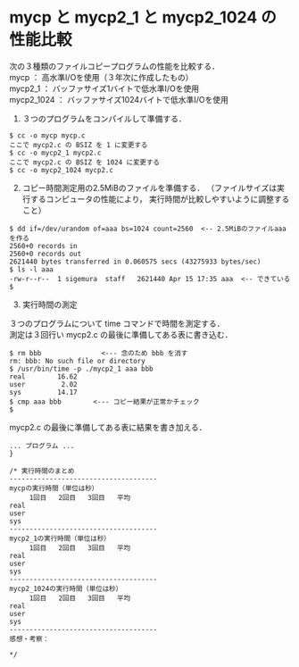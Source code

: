 # mycp と mycp2_1 と mycp2_1024 の性能比較

次の３種類のファイルコピープログラムの性能を比較する．<br>
mycp ： 高水準I/Oを使用（３年次に作成したもの）<br>
mycp2_1 ： バッファサイズ1バイトで低水準I/Oを使用<br>
mycp2_1024 ： バッファサイズ1024バイトで低水準I/Oを使用

1. ３つのプログラムをコンパイルして準備する．

  ```
  $ cc -o mycp mycp.c
  ここで mycp2.c の BSIZ を 1 に変更する
  $ cc -o mycp2_1 mycp2.c
  ここで mycp2.c の BSIZ を 1024 に変更する
  $ cc -o mycp2_1024 mycp2.c
  ```

2. コピー時間測定用の2.5MiBのファイルを準備する．
（ファイルサイズは実行するコンピュータの性能により，
実行時間が比較しやすいように調整すること）

  ```
  $ dd if=/dev/urandom of=aaa bs=1024 count=2560  <-- 2.5MiBのファイルaaaを作る
  2560+0 records in
  2560+0 records out
  2621440 bytes transferred in 0.060575 secs (43275933 bytes/sec)
  $ ls -l aaa
  -rw-r--r--  1 sigemura  staff   2621440 Apr 15 17:35 aaa  <-- できている
  $
  ```

3. 実行時間の測定

  ３つのプログラムについて time コマンドで時間を測定する．<br>
  測定は３回行い mycp2.c の最後に準備してある表に書き込む．

  ```
  $ rm bbb               <--- 念のため bbb を消す
  rm: bbb: No such file or directory
  $ /usr/bin/time -p ./mycp2_1 aaa bbb
  real        16.62
  user         2.02
  sys         14.17
  $ cmp aaa bbb        <--- コピー結果が正常かチェック
  $
  ```

  mycp2.c の最後に準備してある表に結果を書き加える．

  ```
  ... プログラム ...
  }

  /* 実行時間のまとめ
  -------------------------------------
  mycpの実行時間（単位は秒）
  　　　1回目   2回目   3回目   平均
  real
  user
  sys
  -------------------------------------
  mycp2_1の実行時間（単位は秒）
  　　　1回目   2回目   3回目   平均
  real
  user
  sys
  -------------------------------------
  mycp2_1024の実行時間（単位は秒）
  　　　1回目   2回目   3回目   平均
  real
  user
  sys
  -------------------------------------
  感想・考察：

  */
  ```
